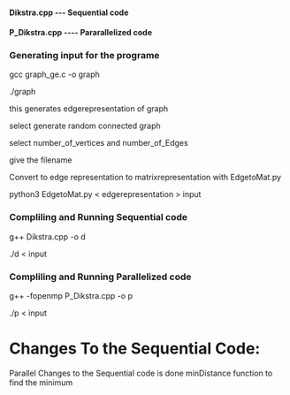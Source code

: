 #### Dikstra.cpp  --- Sequential code
#### P_Dikstra.cpp ---- Pararallelized code

### Generating input for the programe

gcc graph_ge.c -o graph

./graph

this generates edgerepresentation of graph

select generate random connected graph

select number_of_vertices and number_of_Edges

give the filename

Convert to edge representation to matrixrepresentation with EdgetoMat.py

python3 EdgetoMat.py < edgerepresentation > input

### Compliling and Running Sequential code

g++ Dikstra.cpp -o d

./d < input

### Compliling and Running Parallelized code

g++ -fopenmp P_Dikstra.cpp -o p

./p < input


# Changes To the Sequential Code:

Parallel Changes to the Sequential code is done minDistance function to find the minimum
